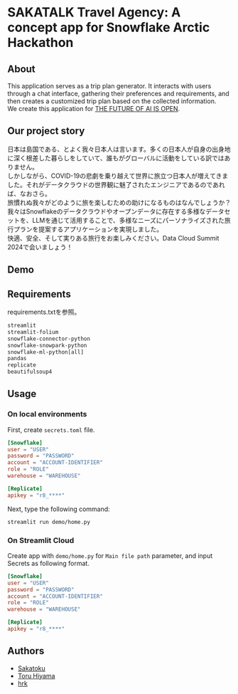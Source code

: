 # SAKATALK Travel Agency: A concept app for Snowflake Arctic Hackathon

## About

This application serves as a trip plan generator. It interacts with users through a chat interface, gathering their preferences and requirements, and then creates a customized trip plan based on the collected information.  
We create this application for [THE FUTURE OF AI IS OPEN](https://arctic-streamlit-hackathon.devpost.com/).  

## Our project story

日本は島国である、とよく我々日本人は言います。多くの日本人が自身の出身地に深く根差した暮らしをしていて、誰もがグローバルに活動をしている訳ではありません。  
しかしながら、COVID-19の悲劇を乗り越えて世界に旅立つ日本人が増えてきました。それがデータクラウドの世界観に魅了されたエンジニアであるのであれば、なおさら。  
旅慣れぬ我々がどのように旅を楽しむための助けになるものはなんでしょうか？  
我々はSnowflakeのデータクラウドやオープンデータに存在する多様なデータセットを、LLMを通じて活用することで、多様なニーズにパーソナライズされた旅行プランを提案するアプリケーションを実現しました。  
快適、安全、そして実りある旅行をお楽しみください。Data Cloud Summit 2024で会いましょう！  

## Demo

## Requirements

requirements.txtを参照。

```txt:requirements.txt
streamlit
streamlit-folium
snowflake-connector-python
snowflake-snowpark-python
snowflake-ml-python[all]
pandas
replicate
beautifulsoup4
```

## Usage

### On local environments

First, create ```secrets.toml``` file.

```toml:.streamlit/secrets.toml
[Snowflake]
user = "USER"
password = "PASSWORD"
account = "ACCOUNT-IDENTIFIER"
role = "ROLE"
warehouse = "WAREHOUSE"

[Replicate]
apikey = "r8_****"
```

Next, type the following command:

```sh
streamlit run demo/home.py
```

### On Streamlit Cloud

Create app with ```demo/home.py``` for ```Main file path``` parameter, and input Secrets as following format.

```toml:.streamlit/secrets.toml
[Snowflake]
user = "USER"
password = "PASSWORD"
account = "ACCOUNT-IDENTIFIER"
role = "ROLE"
warehouse = "WAREHOUSE"

[Replicate]
apikey = "r8_****"
```

## Authors

- [Sakatoku](https://github.com/Sakatoku)
- [Toru Hiyama](https://github.com/THiyama)
- [hrk](https://github.com/hrk-mrks)
